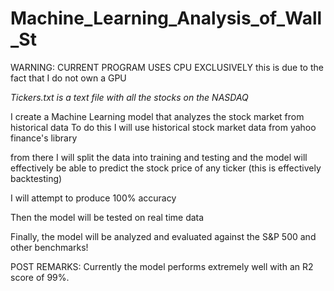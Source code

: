 # Machine_Learning_Analysis_of_Wall_St

 WARNING: CURRENT PROGRAM USES CPU EXCLUSIVELY
 this is due to the fact that I do not own a GPU



 *Tickers.txt is a text file with all the stocks on the NASDAQ*

 I create a Machine Learning model that analyzes the stock market from historical data
 To do this I will use historical stock market data from yahoo finance's library

 from there I will split the data into training and testing and the model will effectively be able to predict the stock price of any ticker (this is effectively backtesting)

 I will attempt to produce 100% accuracy

 Then the model will be tested on real time data

 Finally, the model will be analyzed and evaluated against the S&P 500 and other benchmarks!

 POST REMARKS: Currently the model performs extremely well with an R2 score of 99%. 